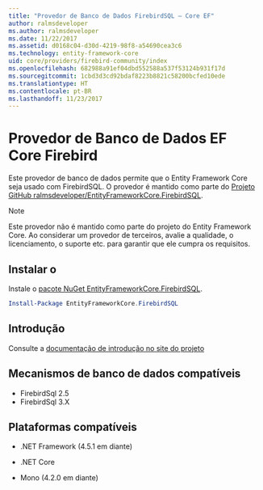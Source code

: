 ```yaml
---
title: "Provedor de Banco de Dados FirebirdSQL – Core EF"
author: ralmsdeveloper
ms.author: ralmsdeveloper
ms.date: 11/22/2017
ms.assetid: d0168c04-d30d-4219-98f8-a54690cea3c6
ms.technology: entity-framework-core
uid: core/providers/firebird-community/index
ms.openlocfilehash: 682988a91ef04dbd552588a537f53124b931f17d
ms.sourcegitcommit: 1cbd3d3cd92bdaf8223b8821c58200bcfed10ede
ms.translationtype: HT
ms.contentlocale: pt-BR
ms.lasthandoff: 11/23/2017
---
```

# <a name="firebird-ef-core-database-provider"></a>Provedor de Banco de Dados EF Core Firebird

Este provedor de banco de dados permite que o Entity Framework Core seja usado com FirebirdSQL. O provedor é mantido como parte do [Projeto GitHub ralmsdeveloper/EntityFrameworkCore.FirebirdSQL](https://github.com/ralmsdeveloper/EntityFrameworkCore.FirebirdSQL).

> [!NOTE]  
>
> Este provedor não é mantido como parte do projeto do Entity Framework Core. Ao considerar um provedor de terceiros, avalie a qualidade, o licenciamento, o suporte etc. para garantir que ele cumpra os requisitos.

## <a name="install"></a>Instalar o

Instale o [pacote NuGet EntityFrameworkCore.FirebirdSQL](https://www.nuget.org/packages/EntityFrameworkCore.FirebirdSQL).

``` powershell
Install-Package EntityFrameworkCore.FirebirdSQL
```

## <a name="get-started"></a>Introdução

Consulte a [documentação de introdução no site do projeto](https://github.com/ralmsdeveloper/EntityFrameworkCore.FirebirdSQL/wiki)

## <a name="supported-database-engines"></a>Mecanismos de banco de dados compatíveis

* FirebirdSql 2.5
* FirebirdSql 3.X

## <a name="supported-platforms"></a>Plataformas compatíveis

* .NET Framework (4.5.1 em diante)

* .NET Core

* Mono (4.2.0 em diante)
